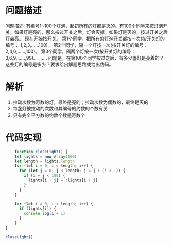 # 问题描述
问题描述: 有编号1~100个灯泡，起初所有的灯都是灭的。有100个同学来按灯泡开关，如果灯是亮的，那么按过开关之后，灯会灭掉。如果灯是灭的，按过开关之后灯会亮。
现在开始按开关。
第1个同学，把所有的灯泡开关都按一次(按开关灯的编号： 1,2,3,......100)。
第2个同学，隔一个灯按一次(按开关灯的编号： 2,4,6,......,100)。
第3个同学，隔两个灯按一次(按开关灯的编号： 3,6,9,......,99)。
......
问题是，在第100个同学按过之后，有多少盏灯是亮着的？这些灯的编号是多少？要求给出解题思路或给出伪码。
# 解析
1. 拉动次数为奇数的灯，最终是亮的；拉动次数为偶数的，最终是灭的
2. 每盏灯被拉动的次数和其编号的约数的个数有关
3. 只有完全平方数的约数个数是奇数个
# 代码实现
```js
    function closeLight() {
    let lights = new Array(100)
    let length = lights.length
    for (let i = 0; i < length; i++) {
      for (let j = 0; j < length; j = j + (i + 1)) {
        if (i + j < 100) {
          lights[i + j] = !lights[i + j]
        }
      }
    }

    for (let i = 0; i < length; i++) {
      if (lights[i]) {
        console.log(i + 1)
      }
    }
}

closeLight()
```